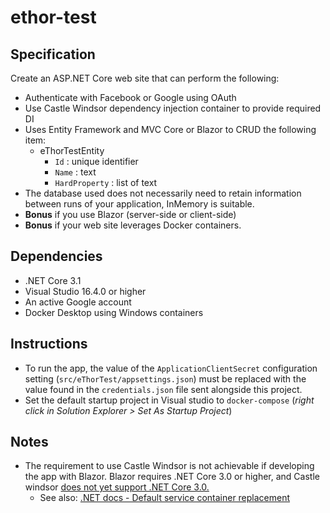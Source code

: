 # ethor-test

## Specification

Create an ASP.NET Core web site that can perform the following:

- Authenticate with Facebook or Google using OAuth
- Use Castle Windsor dependency injection container to provide required DI
- Uses Entity Framework and MVC Core or Blazor to CRUD the following item:
  - eThorTestEntity
    - `Id` : unique identifier
    - `Name` : text
    - `HardProperty` : list of text
- The database used does not necessarily need to retain information between runs
  of your application, InMemory is suitable.
- **Bonus** if you use Blazor (server-side or client-side)
- **Bonus** if your web site leverages Docker containers.

## Dependencies

- .NET Core 3.1
- Visual Studio 16.4.0 or higher
- An active Google account
- Docker Desktop using Windows containers

## Instructions

- To run the app, the value of the `ApplicationClientSecret` configuration
  setting (`src/eThorTest/appsettings.json`) must be replaced with the value
  found in the `credentials.json` file sent alongside this project.
- Set the default startup project in Visual studio to `docker-compose` (*right
  click in Solution Explorer > Set As Startup Project*)

## Notes


- The requirement to use Castle Windsor is not achievable if developing the app
  with Blazor. Blazor requires .NET Core 3.0 or higher, and Castle windsor [does
  not yet support .NET Core 3.0.](https://github.com/castleproject/Windsor/issues/418)
  - See also: [.NET docs - Default service container replacement](https://docs.microsoft.com/en-us/aspnet/core/fundamentals/dependency-injection?view=aspnetcore-3.1#default-service-container-replacement)